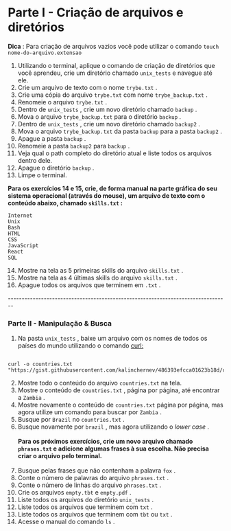<h1>Parte I - Criação de arquivos e diretórios </h1>


<b>Dica</b> : Para criação de arquivos vazios você pode utilizar o comando <code class="inline">touch nome-do-arquivo.extensao</code>

<ol>
  <li>
    <div class="pt-1 pb-1">
      Utilizando o terminal, aplique o comando de criação de diretórios que você aprendeu, crie um diretório chamado 
<code class="inline">unix_tests</code>       e navegue até ele.
    </div>
  </li>
  <li>
    <div class="pt-1 pb-1">
      Crie um arquivo de texto com o nome 
<code class="inline">trybe.txt</code>      .
    </div>
  </li>
  <li>
    <div class="pt-1 pb-1">
      Crie uma cópia do arquivo 
<code class="inline">trybe.txt</code>       com nome 
<code class="inline">trybe_backup.txt</code>      .
    </div>
  </li>
  <li>
    <div class="pt-1 pb-1">
      Renomeie o arquivo 
<code class="inline">trybe.txt</code>      .
    </div>
  </li>
  <li>
    <div class="pt-1 pb-1">
      Dentro de 
<code class="inline">unix_tests</code>      , crie um novo diretório chamado 
<code class="inline">backup</code>      .
    </div>
  </li>
  <li>
    <div class="pt-1 pb-1">
      Mova o arquivo 
<code class="inline">trybe_backup.txt</code>       para o diretório 
<code class="inline">backup</code>      .
    </div>
  </li>
  <li>
    <div class="pt-1 pb-1">
      Dentro de 
<code class="inline">unix_tests</code>      , crie um novo diretório chamado 
<code class="inline">backup2</code>      .
    </div>
  </li>
  <li>
    <div class="pt-1 pb-1">
      Mova o arquivo 
<code class="inline">trybe_backup.txt</code>       da pasta 
<code class="inline">backup</code>       para a pasta 
<code class="inline">backup2</code>      .
    </div>
  </li>
  <li>
    <div class="pt-1 pb-1">
      Apague a pasta 
<code class="inline">backup</code>      .
    </div>
  </li>
  <li>
    <div class="pt-1 pb-1">
      Renomeie a pasta 
<code class="inline">backup2</code>       para 
<code class="inline">backup</code>      .
    </div>
  </li>
  <li>
    <div class="pt-1 pb-1">
      Veja qual o path completo do diretório atual e liste todos os arquivos dentro dele.
    </div>
  </li>
  <li>
    <div class="pt-1 pb-1">
      Apague o diretório 
<code class="inline">backup</code>      .
    </div>
  </li>
  <li>
    <div class="pt-1 pb-1">
      Limpe o terminal.
    </div>
  </li>
</ol>
<div class="pt-1 pb-1">
    
  <strong>
    Para os exercícios 14 e 15, crie, de forma manual na parte gráfica do seu sistema operacional (através do mouse), um arquivo de texto com o conteúdo abaixo, chamado 
<code class="inline">skills.txt</code>    :
  </strong>
</div>
<div class="block-code"><pre class="language-sh" tabindex="0"><code class="language-sh"><span class="token output">Internet
Unix
Bash
HTML
CSS
JavaScript
React
SQL</span></code></pre></div>
<ol start="14">
  <li>
    <div class="pt-1 pb-1">
      Mostre na tela as 5 primeiras skills do arquivo 
<code class="inline">skills.txt</code>      .
    </div>
  </li>
  <li>
    <div class="pt-1 pb-1">
      Mostre na tela as 4 últimas skills do arquivo 
<code class="inline">skills.txt</code>      .
    </div>
  </li>
  <li>
    <div class="pt-1 pb-1">
      Apague todos os arquivos que terminem em 
<code class="inline">.txt</code>      .
    </div>
  </li>
</ol>
--------------------------------------------------------------------------------
<div class=" col-span-12 content-section-box"><h3 id="parte-ii-manipulacao-and-busca" class="title-section">
  Parte II - Manipulação &amp; Busca
</h3>
<ol>
  <li>
    Na pasta 
<code class="inline">unix_tests</code>    , baixe um arquivo com os nomes de todos os países do mundo utilizando o comando 
    <a class="external-link" href="https://linux.die.net/man/1/curl" target="_blank" rel="noopener noreferrer">
      curl:
    </a>
  </li>
</ol>
<div class="block-code"><pre class="language-sh" tabindex="0"><code class="language-sh">
<span class="token output">curl -o countries.txt "https://gist.githubusercontent.com/kalinchernev/486393efcca01623b18d/raw/daa24c9fea66afb7d68f8d69f0c4b8eeb9406e83/countries"</span></code></pre></div>
<ol start="2">
  <li>
    <div class="pt-1 pb-1">
      Mostre todo o conteúdo do arquivo 
<code class="inline">countries.txt</code>       na tela.
    </div>
  </li>
  <li>
    <div class="pt-1 pb-1">
      Mostre o conteúdo de 
<code class="inline">countries.txt</code>      , página por página, até encontrar a 
<code class="inline">Zambia</code>      .
    </div>
  </li>
  <li>
    <div class="pt-1 pb-1">
      Mostre novamente o conteúdo de 
<code class="inline">countries.txt</code>       página por página, mas agora utilize um comando para buscar por 
<code class="inline">Zambia</code>      .
    </div>
  </li>
  <li>
    <div class="pt-1 pb-1">
      Busque por 
<code class="inline">Brazil</code>       no 
<code class="inline">countries.txt</code>      .
    </div>
  </li>
  <li>
    <div class="pt-1 pb-1">
      Busque novamente por 
<code class="inline">brazil</code>      , mas agora utilizando o 
      <em>
        lower case
      </em>
      .
    </div>
    <div class="pt-1 pb-1">
       <br>
       <b>
        Para os próximos exercícios, crie um novo arquivo chamado 
<code class="inline">phrases.txt</code>         e adicione algumas frases à sua escolha. Não precisa criar o arquivo pelo terminal.
      </b> 
    </div>
  </li>
  <br><li>
    <div class="pt-1 pb-1">
      Busque pelas frases que não contenham a palavra 
<code class="inline">fox</code>      .
    </div>
  </li>
  <li>
    <div class="pt-1 pb-1">
      Conte o número de palavras do arquivo 
<code class="inline">phrases.txt</code>      .
    </div>
  </li>
  <li>
    <div class="pt-1 pb-1">
      Conte o número de linhas do arquivo 
<code class="inline">phrases.txt</code>      .
    </div>
  </li>
  <li>
    <div class="pt-1 pb-1">
      Crie os arquivos 
<code class="inline">empty.tbt</code>       e 
<code class="inline">empty.pdf</code>      .
    </div>
  </li>
  <li>
    <div class="pt-1 pb-1">
      Liste todos os arquivos do diretório 
<code class="inline">unix_tests</code>      .
    </div>
  </li>
  <li>
    <div class="pt-1 pb-1">
      Liste todos os arquivos que terminem com 
<code class="inline">txt</code>      .
    </div>
  </li>
  <li>
    <div class="pt-1 pb-1">
      Liste todos os arquivos que terminem com 
<code class="inline">tbt</code>       ou 
<code class="inline">txt</code>      .
    </div>
  </li>
  <li>
    <div class="pt-1 pb-1">
      Acesse o manual do comando 
<code class="inline">ls</code>      .
    </div>
  </li>
</ol>
